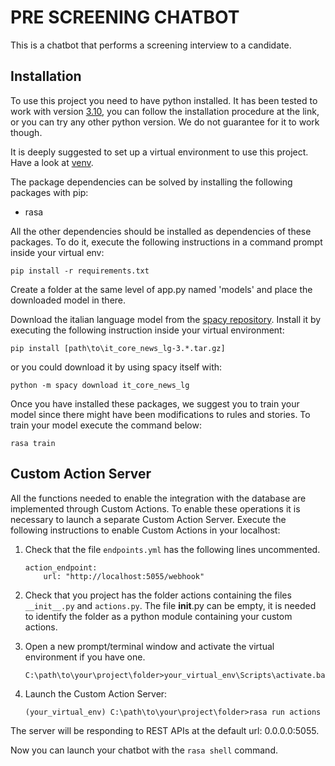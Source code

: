 PRE SCREENING CHATBOT
====================

This is a chatbot that performs a screening interview to a candidate. 

Installation
------------------------

To use this project you need to have python installed. It has been tested to work 
with version [3.10](https://www.python.org/downloads/release/python-31011/), 
you can follow the installation procedure at the link, or you can try any other 
python version. We do not guarantee for it to work though.

It is deeply suggested to set up a virtual environment to use this project. 
Have a look at [venv](https://packaging.python.org/en/latest/guides/installing-using-pip-and-virtual-environments/).

The package dependencies can be solved by installing the following packages with pip:
 - rasa

All the other dependencies should be installed as dependencies of these packages. 
To do it, execute the following instructions in a command prompt inside your virtual env:
```
pip install -r requirements.txt
```

Create a folder at the same level of app.py named 'models' and place the downloaded model in there.

Download the italian language model from the 
[spacy repository](https://github.com/explosion/spacy-models/releases/tag/it_core_news_lg-3.7.0).
Install it by executing the following instruction inside your virtual environment:

```
pip install [path\to\it_core_news_lg-3.*.tar.gz]
```

or you could download it by using spacy itself with:

```
python -m spacy download it_core_news_lg
```

Once you have installed these packages, we suggest you to train your model since there might have been
modifications to rules and stories. To train your model execute the command below:

```
rasa train
```

Custom Action Server
--------------------

All the functions needed to enable the integration with the database are implemented through 
Custom Actions. To enable these operations it is necessary to launch a separate Custom Action Server.
Execute the following instructions to enable Custom Actions in your localhost:

1. Check that the file ```endpoints.yml``` has the following lines uncommented.
    ```
    action_endpoint: 
        url: "http://localhost:5055/webhook"
    ```

2. Check that you project has the folder actions containing the files ```__init__.py``` and ```actions.py```. 
The file __init__.py can be empty, it is needed to identify the folder as a python module containing your custom actions.

3. Open a new prompt/terminal window and activate the virtual environment if you have one.
    ```
    C:\path\to\your\project\folder>your_virtual_env\Scripts\activate.bat  
    ```

4. Launch the Custom Action Server:
    ```
    (your_virtual_env) C:\path\to\your\project\folder>rasa run actions
    ```

The server will be responding to REST APIs at the default url: 0.0.0.0:5055.

Now you can launch your chatbot with the ```rasa shell``` command.